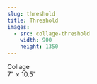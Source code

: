 ```yaml
---
slug: threshold
title: Threshold
images:
  - src: collage-threshold
    width: 900
    height: 1350
---
```

Collage  
7" × 10.5"